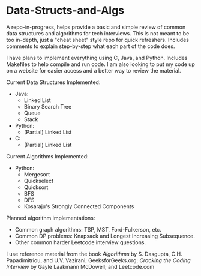 # Data-Structs-and-Algs
A repo-in-progress, helps provide a basic and simple review of common data structures and algorithms for tech interviews. This is not meant to be too in-depth, just a "cheat sheet" style repo for quick refreshers. Includes comments to explain step-by-step what each part of the code does.  

I have plans to implement everything using C, Java, and Python. Includes Makefiles to help compile and run code. I am also looking to put my code up on a website for easier access and a better way to review the material.

Current Data Structures Implemented:  
* Java:
  * Linked List
  * Binary Search Tree
  * Queue
  * Stack
* Python:
  * (Partial) Linked List
* C:
  * (Partial) Linked List

Current Algorithms Implemented:
* Python:
  * Mergesort
  * Quickselect
  * Quicksort
  * BFS
  * DFS
  * Kosaraju's Strongly Connected Components

Planned algorithm implementations:
* Common graph algorithms: TSP, MST, Ford-Fulkerson, etc.
* Common DP problems: Knapsack and Longest Increasing Subsequence.
* Other common harder Leetcode interview questions.

I use reference material from the book *Algorithms* by S. Dasgupta, C.H. Papadimitriou, and U.V. Vazirani; GeeksforGeeks.org; *Cracking the Coding Interview* by Gayle Laakmann McDowell; and Leetcode.com
